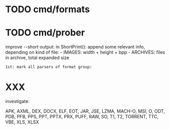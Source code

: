 # TODO cmd/formats




# TODO cmd/prober

  improve --short output:
  in ShortPrint():
      append some relevant info, depending on kind of file:
        - IMAGES: width + height + bpp
        - ARCHIVES: files in archive, total expanded size

    1st: mark all parsers of format group:



# XXX

investigate:

APK, AXML, DEX, DOCX, ELF, EOT, JAR, JSE, LZMA, MACH-O, MSI, O, ODT, PDB, PFB, PPS, PPT, PPTX, PRX, PUFF, RAW, SO, T1, T2, TORRENT, TTC, VBE, XLS, XLSX
